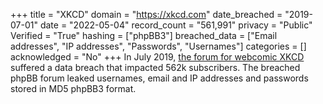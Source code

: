 +++
title = "XKCD"
domain = "https://xkcd.com"
date_breached = "2019-07-01"
date = "2022-05-04"
record_count = "561,991"
privacy = "Public"
Verified = "True"
hashing = ["phpBB3"]
breached_data = ["Email addresses", "IP addresses", "Passwords", "Usernames"]
categories = []
acknowledged = "No"
+++
In July 2019, <a href="https://forums.xkcd.com/" target="_blank" rel="noopener">the forum for webcomic XKCD</a> suffered a data breach that impacted 562k subscribers. The breached phpBB forum leaked usernames, email and IP addresses and passwords stored in MD5 phpBB3 format.
